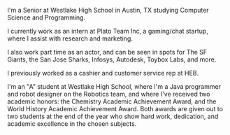 I'm a Senior at Westlake High School in Austin, TX studying Computer Science and Programming. 

I currently work as an intern at Plato Team Inc, a gaming/chat startup, where I assist with research and marketing. 

I also work part time as an actor, and can be seen in spots for The SF Giants, the San Jose Sharks, Infosys, Autodesk, Toybox Labs, and more. 

I previously worked as a cashier and customer service rep at HEB. 

I'm an "A" student at Westlake High School, where I'm a Java programmer and robot designer on the Robotics team, and where I've received two academic honors: the Chemistry Academic Achievement Award, and the World History Academic Achievement Award. Both awards are given out to two students at the end of the year who show hard work, dedication, and academic excellence in the chosen subjects.
